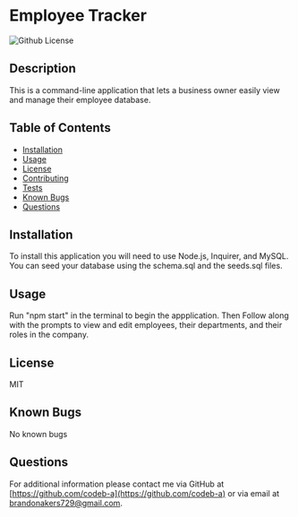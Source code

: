 # Employee Tracker

![Github License](https://img.shields.io/badge/License-MIT-yellow.svg)

## Description

This is a command-line application that lets a business owner easily view and manage their employee database.

## Table of Contents

- [Installation](#Installation)
- [Usage](#Usage)
- [License](#License)
- [Contributing](#Contributing)
- [Tests](#Tests)
- [Known Bugs](#bug)
- [Questions](#Questions)

## Installation

To install this application you will need to use Node.js, Inquirer, and MySQL. You can seed your database using the schema.sql and the seeds.sql files.

## Usage

Run "npm start" in the terminal to begin the appplication. Then Follow along with the prompts to view and edit employees, their departments, and their roles in the company.

## License

MIT

## Known Bugs

No known bugs

## Questions

For additional information please contact me via GitHub at [https://github.com/codeb-a](https://github.com/codeb-a) or via email at [brandonakers729@gmail.com](mailto:brandonakers729@gmail.com?subject=[GitHub]%README%Generator).

